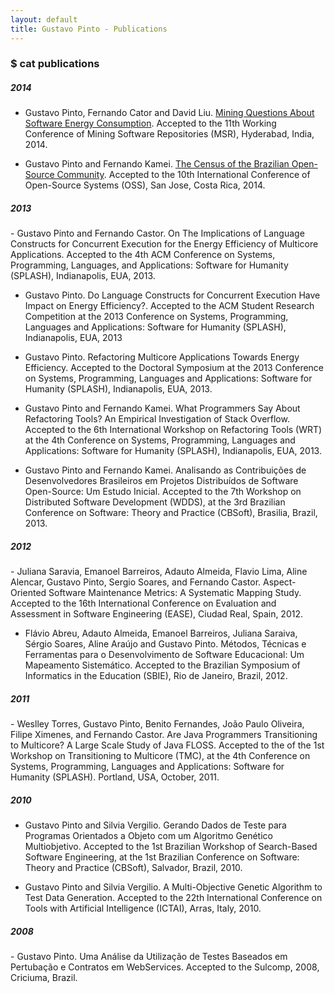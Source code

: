 ```yaml
---
layout: default
title: Gustavo Pinto - Publications
---
```


<h3>$ cat publications</h3>

<h5>2014</h5>

- Gustavo Pinto, Fernando Cator and David Liu. [Mining Questions About Software Energy Consumption](http://gustavopinto.github.io/lost+found/msr.pdf). Accepted to the 11th Working Conference of Mining Software Repositories (MSR), Hyderabad, India, 2014.

- Gustavo Pinto and Fernando Kamei. [The Census of the Brazilian Open-Source Community](http://gustavopinto.github.io/lost+found/oss.pdf). Accepted to the 10th International Conference of Open-Source Systems (OSS), San Jose, Costa Rica, 2014.


<h5>2013</h5>
- Gustavo Pinto and Fernando Castor. On The Implications of Language Constructs for Concurrent Execution for the Energy Efficiency of Multicore Applications. Accepted to the 4th ACM Conference on Systems, Programming, Languages, and Applications: Software for Humanity (SPLASH), Indianapolis, EUA, 2013.

- Gustavo Pinto. Do Language Constructs for Concurrent Execution Have Impact on Energy Efficiency?. Accepted to the ACM Student Research Competition at the 2013 Conference on Systems, Programming, Languages and Applications: Software for Humanity (SPLASH), Indianapolis, EUA, 2013

- Gustavo Pinto. Refactoring Multicore Applications Towards Energy Efficiency. Accepted to the Doctoral Symposium at the 2013 Conference on Systems, Programming, Languages and Applications: Software for Humanity (SPLASH), Indianapolis, EUA, 2013.

- Gustavo Pinto and Fernando Kamei. What Programmers Say About Refactoring Tools? An Empirical Investigation of Stack Overflow. Accepted to the 6th International Workshop on Refactoring Tools (WRT) at the 4th Conference on Systems, Programming, Languages and Applications: Software for Humanity (SPLASH), Indianapolis, EUA, 2013.

- Gustavo Pinto and Fernando Kamei. Analisando as Contribuições de Desenvolvedores Brasileiros em Projetos Distribuídos de Software Open-Source: Um Estudo Inicial. Accepted to the 7th Workshop on Distributed Software Development (WDDS), at the 3rd Brazilian Conference on Software: Theory and Practice (CBSoft), Brasilia, Brazil, 2013.

<h5>2012</h5>
- Juliana Saravia, Emanoel Barreiros, Adauto Almeida, Flavio Lima, Aline Alencar, Gustavo Pinto, Sergio Soares, and Fernando Castor. Aspect-Oriented Software Maintenance Metrics: A Systematic Mapping Study.  Accepted to the 16th International Conference on Evaluation and Assessment in Software Engineering (EASE), Ciudad Real, Spain, 2012.

- Flávio Abreu, Adauto Almeida, Emanoel Barreiros, Juliana Saraiva, Sérgio Soares, Aline Araújo and Gustavo Pinto. Métodos, Técnicas e Ferramentas para o Desenvolvimento de Software Educacional: Um Mapeamento Sistemático. Accepted to the Brazilian Symposium of Informatics in the Education (SBIE), Rio de Janeiro, Brazil, 2012.


<h5>2011</h5>
- Weslley Torres, Gustavo Pinto, Benito Fernandes, João Paulo Oliveira, Filipe Ximenes, and Fernando Castor. Are Java Programmers Transitioning to Multicore? A Large Scale Study of Java FLOSS. Accepted to the of the 1st Workshop on Transitioning to Multicore (TMC), at the 4th Conference on Systems, Programming, Languages and Applications: Software for Humanity (SPLASH). Portland, USA, October, 2011.

<h5>2010</h5>

- Gustavo Pinto and Silvia Vergilio. Gerando Dados de Teste para Programas Orientados a Objeto com um Algoritmo Genético Multiobjetivo. Accepted to the 1st Brazilian Workshop of Search-Based Software Engineering, at the 1st Brazilian Conference on Software: Theory and Practice (CBSoft), Salvador, Brazil, 2010. 

- Gustavo Pinto and Silvia Vergilio. A Multi-Objective Genetic Algorithm to Test Data Generation. Accepted to the 22th International Conference on Tools with Artificial Intelligence (ICTAI), Arras, Italy, 2010.

<h5>2008</h5>
- Gustavo Pinto. Uma Análise da Utilização de Testes Baseados em Pertubação e Contratos em WebServices. Accepted to the Sulcomp, 2008, Criciuma, Brazil.